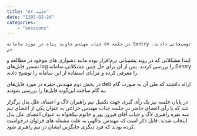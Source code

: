 ```yaml
---
title: "جلسه ۵۷"
date: "1395-02-24"
categories:
    - "sessions"
---
```

    در جلسه ۵۷ جناب مهندس جاوید پناه در مورد سامانه Sentry توضیحاتی دادند. در
ابتدا مشکلاتی که در روند پشتیبانی نرم‌افزار بوده مانند دشواری های موجود در
مطالعه و تفسیر فایل‌های log را بررسی کردند. پس از آن برای حل چنین مشکلاتی
سامانه Sentry را معرفی کرده و مزایای استفاده از این سامانه را توضیح دادند.

در بخش دوم مهندس جفره در مورد فایل‌های deb ارائه داشتند که طی آن به صورت گام
به گام ساخت این‌گونه فایل‌ها را بررسی نمودند.

در پایان جلسه نیز یک رأی گیری جهت تکمیل تیم راهبران لاگ و اعضای علل بدل برگزار
شد که با رأی اعضای حاضر در جلسه جناب مهندس خزاعی به عنوان یکی از اعضای تیم سه
نفره راهبری لاگ و جناب آقای فیروز پور و خانوم نیکخواه به عنوان اعضای علل بدل
انتخاب شدند. قابل ذکر است که مهندس یدالهی به علت مشغله های فراوان درخواست کرده
بودند که فرد دیگری جایگزین ایشان در تیم راهبری شود.

